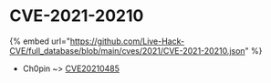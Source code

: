 # CVE-2021-20210
{% embed url="https://github.com/Live-Hack-CVE/full_database/blob/main/cves/2021/CVE-2021-20210.json" %}

* Ch0pin ~> [CVE20210485](https://www.alice-snow.ru/2021/database/cve-2021-20210/cve20210485-ch0pin)